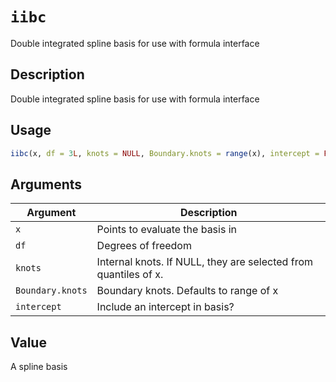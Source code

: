 # `iibc`

Double integrated spline basis for use with formula interface


## Description

Double integrated spline basis for use with formula interface


## Usage

```r
iibc(x, df = 3L, knots = NULL, Boundary.knots = range(x), intercept = FALSE)
```


## Arguments

Argument      |Description
------------- |----------------
`x`     |     Points to evaluate the basis in
`df`     |     Degrees of freedom
`knots`     |     Internal knots. If NULL, they are selected from quantiles of x.
`Boundary.knots`     |     Boundary knots. Defaults to range of x
`intercept`     |     Include an intercept in basis?


## Value

A spline basis


